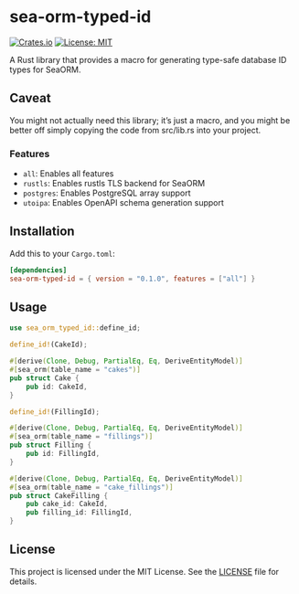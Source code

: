 # sea-orm-typed-id

[![Crates.io](https://img.shields.io/crates/v/sea-orm-typed-id.svg)](https://crates.io/crates/sea-orm-typed-id)
[![License: MIT](https://img.shields.io/badge/License-MIT-yellow.svg)](https://opensource.org/licenses/MIT)

A Rust library that provides a macro for generating type-safe database ID types for SeaORM.

## Caveat

You might not actually need this library; it’s just a macro, and you might be better off simply copying the code from src/lib.rs into your project.

### Features

- `all`: Enables all features
- `rustls`: Enables rustls TLS backend for SeaORM
- `postgres`: Enables PostgreSQL array support
- `utoipa`: Enables OpenAPI schema generation support

## Installation

Add this to your `Cargo.toml`:

```toml
[dependencies]
sea-orm-typed-id = { version = "0.1.0", features = ["all"] }
```

## Usage

```rust
use sea_orm_typed_id::define_id;

define_id!(CakeId);

#[derive(Clone, Debug, PartialEq, Eq, DeriveEntityModel)]
#[sea_orm(table_name = "cakes")]
pub struct Cake {
    pub id: CakeId,
}

define_id!(FillingId);

#[derive(Clone, Debug, PartialEq, Eq, DeriveEntityModel)]
#[sea_orm(table_name = "fillings")]
pub struct Filling {
    pub id: FillingId,
}

#[derive(Clone, Debug, PartialEq, Eq, DeriveEntityModel)]
#[sea_orm(table_name = "cake_fillings")]
pub struct CakeFilling {
    pub cake_id: CakeId,
    pub filling_id: FillingId,
}
```

## License

This project is licensed under the MIT License. See the [LICENSE](LICENSE) file for details.
